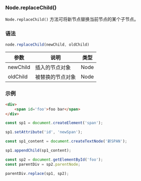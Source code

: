 ### Node.replaceChild()

`Node.replaceChild()` 方法可将新节点替换当前节点的某个子节点。

### 语法

```js
node.replaceChild(newChild, oldChild)
```

| 参数     | 说明             | 类型 |
| -------- | ---------------- | ---- |
| newChild | 插入的节点对象   | Node |
| oldChild | 被替换的节点对象 | Node |

### 示例

```html
<div>
    <span id='foo'>foo bar</span>
</div>
```

```js
const sp1 = document.createElement('span');

sp1.setAttribute('id', 'newSpan');

const sp1_content = document.createTextNode('新SPAN');

sp1.appendChild(sp1_content);

const sp2 = document.getElementById('foo');
const parentDiv = sp2.parentNode;

parentDiv.replace(sp1, sp2);
```



